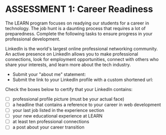 # ASSESSMENT 1: Career Readiness

The LEARN program focuses on readying our students for a career in technology. The job hunt is a daunting process that requires a lot of preparedness. Complete the following tasks to ensure progress in your professional development.

LinkedIn is the world's largest online professional networking community. An active presence on LinkedIn allows you to make professional connections, look for employment opportunities, connect with others who share your interests, and learn more about the tech industry.

- Submit your "about me" statement:
- Submit the link to your LinkedIn profile with a custom shortened url:

Check the boxes below to certify that your LinkedIn contains:

- [ ] professional profile picture (must be your actual face)
- [ ] a headline that contains a reference to your career in web development
- [ ] your last job listed in the experience section
- [ ] your new educational experience at LEARN
- [ ] at least ten professional connections
- [ ] a post about your career transition
